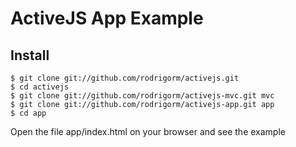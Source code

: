 ActiveJS App Example
====================

Install
-------

	$ git clone git://github.com/rodrigorm/activejs.git
	$ cd activejs
	$ git clone git://github.com/rodrigorm/activejs-mvc.git mvc
	$ git clone git://github.com/rodrigorm/activejs-app.git app
	$ cd app

Open the file app/index.html on your browser and see the example
